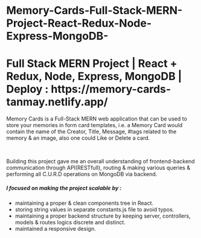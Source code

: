 # Memory-Cards-Full-Stack-MERN-Project-React-Redux-Node-Express-MongoDB-
<h1>Full Stack MERN Project | React + Redux, Node, Express, MongoDB | Deploy : https://memory-cards-tanmay.netlify.app/ </h1>
<p>Memory Cards is a Full-Stack MERN web application that can be used to store your memories in form card templates, i.e. a Memory Card would contain the name of the Creator, Title, Message, #tags related to the memory & an image, also one could Like or Delete a card.</p>
<br>
<p>Building this project gave me an overall understanding of frontend-backend communication through API(RESTfull), routing & making various queries & performing all C.U.R.D operations on MongoDB via backend.
</p>
<h5>I focused on making the project scalable by :</h5>
<ul>
<li>maintaining a proper & clean components tree in React.</li>
<li>storing string values in separate constants.js file to avoid typos.</li>
<li>
maintaining a proper backend structure by keeping server, controllers, models & routes logics discrete and distinct.</li>
<li>
maintained a responsive design.</li>
</ul>





